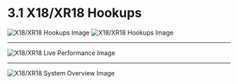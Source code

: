 # 3.1 X18/XR18 Hookups

![X18/XR18 Hookups Image](/wiki-x-air/assets/img/x-air_manual/XR18_hookup_live.png)
![X18/XR18 Hookups Image](/wiki-x-air/assets/img/x-air_manual/XR18_hookup_2.png)

---

![X18/XR18 Live Performance Image](/wiki-x-air/assets/img/x-air_manual/XR18_recording.png)

---

![X18/XR18 System Overview Image](/wiki-x-air/assets/img/x-air_manual/XR18_system_overview.png)

